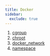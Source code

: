 ```yaml
---
title: Docker
sidebar:
  exclude: true
---
```

1. [cgroup](cgroup)
2. [chroot](chroot)
3. [docker_network](docker_network)
4. [namespace](namespace)